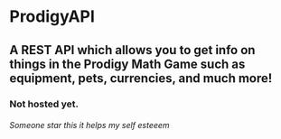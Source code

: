 # ProdigyAPI
## A REST API which allows you to get info on things in the Prodigy Math Game such as equipment, pets, currencies, and much more!

### Not hosted yet.

###### Someone star this it helps my self esteeem
